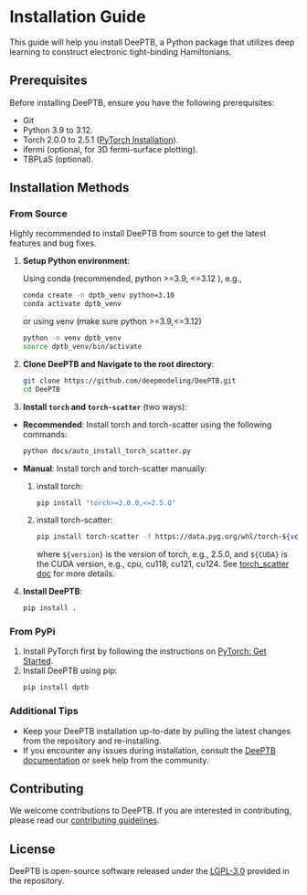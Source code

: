 # Installation Guide

This guide will help you install DeePTB, a Python package that utilizes deep learning to construct electronic tight-binding Hamiltonians.

## Prerequisites

Before installing DeePTB, ensure you have the following prerequisites:
  - Git
  - Python 3.9 to 3.12.
  - Torch 2.0.0 to 2.5.1 ([PyTorch Installation](https://pytorch.org/get-started/locally)).
  - ifermi (optional, for 3D fermi-surface plotting).
  - TBPLaS (optional).

## Installation Methods



### From Source
  
Highly recommended to install DeePTB from source to get the latest features and bug fixes.
1. **Setup Python environment**:
    
    Using conda (recommended, python >=3.9, <=3.12 ), e.g.,
    ```bash
    conda create -n dptb_venv python=3.10
    conda activate dptb_venv
    ```
    or using venv (make sure python >=3.9,<=3.12)
    ```bash
    python -m venv dptb_venv
    source dptb_venv/bin/activate

2. **Clone DeePTB and  Navigate to the root directory**:
    ```bash
    git clone https://github.com/deepmodeling/DeePTB.git
    cd DeePTB
    ```
3. **Install `torch` and `torch-scatter`** (two ways):
- **Recommended**: Install torch and torch-scatter using the following commands:

    ```bash
    python docs/auto_install_torch_scatter.py
    ```

- **Manual**: Install torch and torch-scatter manually:
  1. install torch:
        ```bash
        pip install "torch>=2.0.0,<=2.5.0"
        ```

  2. install torch-scatter:
        ```bash
        pip install torch-scatter -f https://data.pyg.org/whl/torch-${version}+${CUDA}.html
        ```
        where `${version}` is the version of torch, e.g., 2.5.0, and `${CUDA}` is the CUDA version, e.g., cpu, cu118, cu121, cu124. See [torch_scatter doc](https://github.com/rusty1s/pytorch_scatter) for more details.   

4. **Install DeePTB**:   
    ```bash
    pip install .
    ```
    
### From PyPi

1. Install PyTorch first by following the instructions on [PyTorch: Get Started](https://pytorch.org/get-started/locally).
2. Install DeePTB using pip:
   ```bash
   pip install dptb
   ```

### Additional Tips

- Keep your DeePTB installation up-to-date by pulling the latest changes from the repository and re-installing.
- If you encounter any issues during installation, consult the [DeePTB documentation](https://deeptb.readthedocs.io/en/latest/) or seek help from the community.

## Contributing

We welcome contributions to DeePTB. If you are interested in contributing, please read our [contributing guidelines](https://deeptb.readthedocs.io/en/latest/community/contribution_guide.html).

## License

DeePTB is open-source software released under the [LGPL-3.0](https://github.com/deepmodeling/DeePTB/blob/main/LICENSE) provided in the repository.

